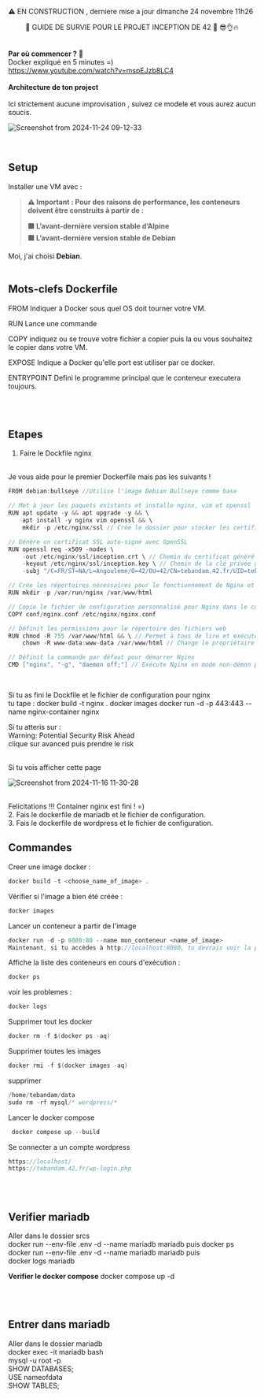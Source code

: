 ⚠️ EN CONSTRUCTION , derniere mise a jour dimanche 24 novembre 11h26

<div align="center">
🔴 GUIDE DE SURVIE POUR LE PROJET INCEPTION DE 42 🔴 😎👌🔥
</div>


<br>

**Par où commencer ?** 🤔
<br>
Docker expliqué en 5 minutes =)
<br>
https://www.youtube.com/watch?v=mspEJzb8LC4
<br>
<br>
**Architecture de ton project**
<br>
<br>
Ici strictement aucune improvisation , suivez ce modele et vous aurez aucun soucis. 
<br>

![Screenshot from 2024-11-24 09-12-33](https://github.com/user-attachments/assets/b255ed98-da71-4837-8276-03b67095d7ae)

<br>

## **Setup**

Installer une VM avec :

> **⚠️ Important : Pour des raisons de performance, les conteneurs doivent être construits à partir de :**
>
> **🟥 L’avant-dernière version stable d’Alpine**  
> **🟥 L’avant-dernière version stable de Debian**

Moi, j'ai choisi **Debian**.
<br>
<br>


## **Mots-clefs Dockerfile**

FROM Indiquer à Docker sous quel OS doit tourner votre VM. 

RUN Lance une commande

COPY indiquez ou se trouve votre fichier a copier puis la ou vous souhaitez le copier dans votre VM.

EXPOSE Indique a Docker qu'elle port est utiliser par ce docker.

ENTRYPOINT Defini le programme principal que le conteneur executera toujours.

<br>
<br>

## **Etapes**
1. Faire le Dockfile nginx
<br>
Je vous aide pour le premier Dockerfile mais pas les suivants !

```c
FROM debian:bullseye //Utilise l'image Debian Bullseye comme base

// Met à jour les paquets existants et installe nginx, vim et openssl
RUN apt update -y && apt upgrade -y && \ 
    apt install -y nginx vim openssl && \ 
    mkdir -p /etc/nginx/ssl // Crée le dossier pour stocker les certificats SSL

// Génère un certificat SSL auto-signé avec OpenSSL
RUN openssl req -x509 -nodes \ 
    -out /etc/nginx/ssl/inception.crt \ // Chemin du certificat généré
    -keyout /etc/nginx/ssl/inception.key \ // Chemin de la clé privée générée
    -subj "/C=FR/ST=NA/L=Angouleme/O=42/OU=42/CN=tebandam.42.fr/UID=tebandam" // Informations pour le certificat

// Crée les répertoires nécessaires pour le fonctionnement de Nginx et le stockage des fichiers
RUN mkdir -p /var/run/nginx /var/www/html

// Copie le fichier de configuration personnalisé pour Nginx dans le conteneur
COPY conf/nginx.conf /etc/nginx/nginx.conf

// Définit les permissions pour le répertoire des fichiers web
RUN chmod -R 755 /var/www/html && \ // Permet à tous de lire et exécuter les fichiers
    chown -R www-data:www-data /var/www/html // Change le propriétaire pour www-data (utilisateur par défaut de Nginx)

// Définit la commande par défaut pour démarrer Nginx
CMD ["nginx", "-g", "daemon off;"] // Exécute Nginx en mode non-démon pour que le conteneur reste actif
```
<br>

Si tu as fini le Dockfile et le fichier de configuration pour nginx
<br>
tu tape : 
docker build -t nginx .
docker images 
docker run -d -p 443:443 --name nginx-container nginx

Si tu atteris sur : <br>
Warning: Potential Security Risk Ahead
<br>
clique sur avanced puis prendre le risk 

<br>
Si tu vois afficher cette page 

![Screenshot from 2024-11-16 11-30-28](https://github.com/user-attachments/assets/cedd2ba3-3b1f-4b51-a56f-0e76a89f986c)

<br>
Felicitations !!! Container nginx est fini ! =)

<br>
2. Fais le dockerfile de mariadb et le fichier de configuration.
<br>
3. Fais le dockerfile de wordpress et le fichier de configuration.

## **Commandes**

Creer une image docker :

```c
docker build -t <choose_name_of_image> .
```

Vérifier  si l'image a bien été créée :

```c
docker images
```

Lancer un conteneur a partir de l'image

```c
docker run -d -p 8080:80 --name mon_conteneur <name_of_image>
Maintenant, si tu accèdes à http://localhost:8080, tu devrais voir la page d'accueil de NGINX !
```

Affiche la liste des conteneurs en cours d'exécution :

```c
docker ps
```
voir les problemes : 

```c
docker logs
```
Supprimer tout les docker

```c
docker rm -f $(docker ps -aq)
```

Supprimer toutes les images

```c
docker rmi -f $(docker images -aq)
```

supprimer 
```c
/home/tebandam/data
sudo rm -rf mysql/* wordpress/*      
```

Lancer le docker compose
```c
 docker compose up --build   
```

Se connecter a un compte wordpress
```c
https://localhost/
https://tebandam.42.fr/wp-login.php
```
<br>
<br>

## Verifier mariadb 

Aller dans le dossier srcs 
<br>
docker run --env-file .env -d --name mariadb mariadb
puis docker ps 
<br>
docker run --env-file .env -d --name mariadb mariadb
puis
<br>
docker logs mariadb

**Verifier le docker compose** 
docker compose up -d

<br>
<br>

## Entrer dans mariadb
Aller dans le dossier mariadb
<br>
docker exec -it mariadb bash
<br>
mysql -u root -p
<br>
SHOW DATABASES;
<br>
USE nameofdata
<br>
SHOW TABLES;

<br>

